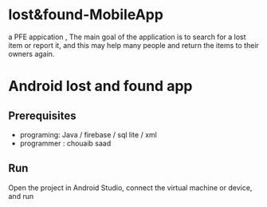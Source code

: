 # lost&found-MobileApp
 a PFE appication , The main goal of the application is to search for a lost item or report it, and this may help many people and return the items to their owners again.
 
 # Android lost and found app


## Prerequisites
* programing: Java / firebase / sql lite / xml
* programmer : chouaib saad

 
## Run
Open the project in Android Studio, connect the virtual machine or device, and run
